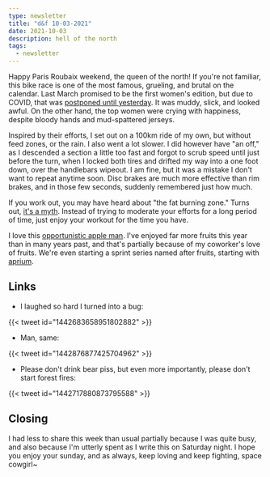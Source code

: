 ```yaml
---
type: newsletter
title: "d&f 10-03-2021"
date: 2021-10-03
description: hell of the north
tags:
  - newsletter
---
```


Happy Paris Roubaix weekend, the queen of the north! If you're not familiar, this bike race is one of the most famous, grueling, and brutal on the calendar. Last March promised to be the first women's edition, but due to COVID, that was [postponed until yesterday](https://www.youtube.com/watch?v=o9G8ph1VwZY). It was muddy, slick, and looked awful. On the other hand, the top women were crying with happiness, despite bloody hands and mud-spattered jerseys.

Inspired by their efforts, I set out on a 100km ride of my own, but without feed zones, or the rain. I also went a lot slower. I did however have "an off," as I descended a section a little too fast and forgot to scrub speed until just before the turn, when I locked both tires and drifted my way into a one foot down, over the handlebars wipeout. I am fine, but it was a mistake I don't want to repeat anytime soon. Disc brakes are much more effective than rim brakes, and in those few seconds, suddenly remembered just how much.

If you work out, you may have heard about "the fat burning zone." Turns out, [it's a myth](https://www.washingtonpost.com/lifestyle/wellness/the-fat-burning-heart-rate-zone-is-a-myth-how-exercise-and-weight-loss-really-work/2018/12/17/548ea93a-fc8e-11e8-83c0-b06139e540e5_story.html). Instead of trying to moderate your efforts for a long period of time, just enjoy your workout for the time you have.

I love this [opportunistic apple man](https://www.grubstreet.com/2021/09/william-mullan-odd-apples-encounter.html). I've enjoyed far more fruits this year than in many years past, and that's partially because of my coworker's love of fruits. We're even starting a sprint series named after fruits, starting with [aprium](https://www.specialtyproduce.com/produce/Aprium_4155.php).

## Links

- I laughed so hard I turned into a bug:

{{< tweet id="1442683658951802882" >}}

- Man, same:

{{< tweet id="1442876877425704962" >}}

- Please don't drink bear piss, but even more importantly, please don't start forest fires:

{{< tweet id="1442717880873795588" >}}

## Closing

I had less to share this week than usual partially because I was quite busy, and also because I'm utterly spent as I write this on Saturday night. I hope you enjoy your sunday, and as always, keep loving and keep fighting, space cowgirl~
